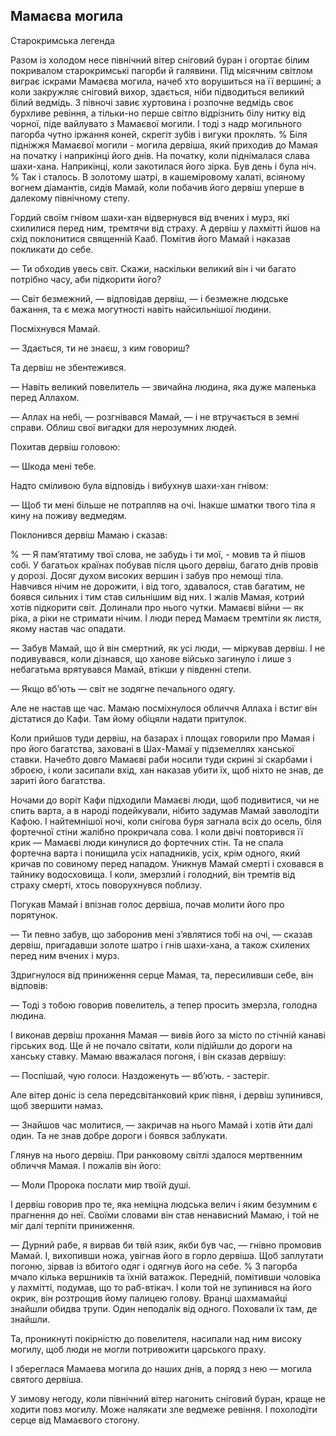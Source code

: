 ## Мамаєва могила

Старокримська легенда

Разом із холодом несе північний вітер сніговий буран і огортає білим покривалом старокримські пагорби й галявини.
Під місячним світлом виграє іскрами Мамаєва могила, начеб хто ворушиться на її вершині; а коли закружляє сніговий вихор, здається, ніби підводиться великий білий ведмідь.
З півночі завиє хуртовина і розпочне ведмідь своє бурхливе ревіння, а тільки-но перше світло відрізнить білу нитку від чорної, піде вайлувато з Мамаєвої могили.
І тоді з надр могильного пагорба чутно іржання коней, скрегіт зубів і вигуки проклять.
% Біля підніжжя Мамаєвої могили - могила дервіша, який приходив до Мамая на початку і наприкінці його днів.
На початку, коли піднімалася слава шахи-хана.
Наприкінці, коли закотилася його зірка.
Був день і була ніч.
% Так і сталось.
В золотому шатрі, в кашеміровому халаті, всіяному вогнем діамантів, сидів Мамай, коли побачив його дервіш уперше в далекому північному степу.

Гордий своїм гнівом шахи-хан відвернувся від вчених і мурз, які схилилися перед ним, тремтячи від страху.
А дервіш у лахмітті йшов на схід поклонитися священній Кааб.
Помітив його Мамай і наказав покликати до себе.

— Ти обходив увесь світ.
Скажи, наскільки великий він і чи багато потрібно часу, аби підкорити його?

— Світ безмежний, — відповідав дервіш, — і безмежне людське бажання, та є межа могутності навіть найсильнішої людини.

Посміхнувся Мамай.

— Здається, ти не знаєш, з ким говориш?

Та дервіш не збентежився.

— Навіть великий повелитель — звичайна людина, яка дуже маленька перед Аллахом.

— Аллах на небі, — розгнівався Мамай, — і не втручається в земні справи.
Облиш свої вигадки для нерозумних людей.

Похитав дервіш головою:

— Шкода мені тебе.

Надто сміливою була відповідь і вибухнув шахи-хан гнівом:

— Щоб ти мені більше не потрапляв на очі.
Інакше шматки твого тіла я кину на поживу ведмедям.

Поклонився дервіш Мамаю і сказав:

% — Я пам’ятатиму твої слова, не забудь і ти мої, - мовив та й пішов собі.
У багатьох країнах побував після цього дервіш, багато днів провів у дорозі.
Досяг духом високих вершин і забув про немощі тіла.
Навчився нічим не дорожити, і від того, здавалося, став багатим, не боявся сильних і тим став сильнішим від них.
І жалів Мамая, котрий хотів підкорити світ.
Долинали про нього чутки.
Мамаєві війни — як ріка, а ріки не стримати нічим.
І люди перед Мамаєм тремтіли як листя, якому настав час опадати.

— Забув Мамай, що й він смертний, як усі люди, — міркував дервіш.
І не подивувався, коли дізнався, що ханове військо загинуло і лише з небагатьма врятувався Мамай, втікши у південні степи.

— Якщо вб’ють — світ не зодягне печального одягу.

Але не настав ще час.
Мамаю посміхнулося обличчя Аллаха і встиг він дістатися до Кафи.
Там йому обіцяли надати притулок.

Коли прийшов туди дервіш, на базарах і площах говорили про Мамая і про його багатства, заховані в Шах-Мамаї у підземеллях ханської ставки.
Начебто довго Мамаєві раби носили туди скрині зі скарбами і зброєю, і коли засипали вхід, хан наказав убити їх, щоб ніхто не знав, де зариті його багатства.

Ночами до воріт Кафи підходили Мамаєві люди, щоб подивитися, чи не спить варта, а в народі подейкували, нібито задумав Мамай заволодіти Кафою.
І найтемнішої ночі, коли снігова буря загнала всіх до осель, біля фортечної стіни жалібно прокричала сова.
І коли двічі повторився її крик — Мамаєві люди кинулися до фортечних стін.
Та не спала фортечна варта і понищила усіх нападників, усіх, крім одного, який кричав по совиному перед нападом.
Уникнув Мамай смерті і сховався в тайнику водосховища.
І коли, змерзлий і голодний, він тремтів від страху смерті, хтось поворухнувся поблизу.

Погукав Мамай і впізнав голос дервіша, почав молити його про порятунок.

— Ти певно забув, що заборонив мені з’являтися тобі на очі, — сказав дервіш, пригадавши золоте шатро і гнів шахи-хана, а також схилених перед ним вчених і мурз.

Здригнулося від приниження серце Мамая, та, пересиливши себе, він відповів:

— Тоді з тобою говорив повелитель, а тепер просить змерзла, голодна людина.

І виконав дервіш прохання Мамая — вивів його за місто по стічній канаві гірських вод.
Ще й не почало світати, коли підійшли до дороги на ханську ставку.
Мамаю вважалася погоня, і він сказав дервішу:

— Поспішай, чую голоси.
Наздоженуть — вб’ють. - застеріг.

Але вітер доніс із села передсвітанковий крик півня, і дервіш зупинився, щоб звершити намаз.

— Знайшов час молитися, — закричав на нього Мамай і хотів йти далі один.
Та не знав добре дороги і боявся заблукати.

Глянув на нього дервіш.
При ранковому світлі здалося мертвенним обличчя Мамая.
І пожалів він його:

— Моли Пророка послати мир твоїй душі.

І дервіш говорив про те, яка неміцна людська велич і яким безумним є прагнення до неї.
Своїми словами він став ненависний Мамаю, і той не міг далі терпіти приниження.

— Дурний рабе, я вирвав би твій язик, якби був час, — гнівно промовив Мамай.
І, вихопивши ножа, увігнав його в горло дервіша.
Щоб заплутати погоню, зірвав із вбитого одяг і одягнув його на себе.
% З пагорба мчало кілька вершників та їхній ватажок.
Передній, помітивши чоловіка у лахмітті, подумав, що то раб-втікач.
І коли той не зупинився на його окрик, він розтрощив йому палицею голову.
Вранці шахмамайці знайшли обидва трупи.
Один неподалік від одного.
Поховали їх там, де знайшли.

Та, проникнуті покірністю до повелителя, насипали над ним високу могилу, щоб люди не могли потривожити царського праху.

І збереглася Мамаева могила до наших днів, а поряд з нею — могила святого дервіша.

У зимову негоду, коли північний вітер нагонить сніговий буран, краще не ходити повз могилу.
Може налякати зле ведмеже ревіння.
І похолодіти серце від Мамаєвого стогону.
